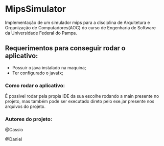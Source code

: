 # MipsSimulator

Implementação de um simulador mips para a disciplina de Arquitetura e Organização de Computadores(AOC) do curso de Engenharia de Software da Universidade Federal do Pampa.

## Requerimentos para conseguir rodar o aplicativo:

- Possuir o java instalado na maquina;
- Ter configurado o javafx;

### Como rodar o aplicativo:

É possivel rodar pela propia IDE da sua escolhe rodando a main presente no projeto, mas também pode ser executado direto pelo exe.jar presente nos arquivos do projeto.

### Autores do projeto: 

@Cassio

@Daniel
